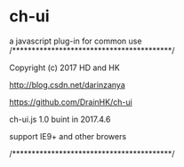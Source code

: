 # ch-ui
a javascript plug-in for common use
/*****************************************/

 Copyright (c) 2017 HD and HK

 http://blog.csdn.net/darinzanya

 https://github.com/DrainHK/ch-ui

 ch-ui.js 1.0 buint in 2017.4.6

 support IE9+ and other browers

/*****************************************/
